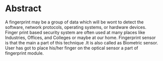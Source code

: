 # Abstract
A fingerprint may be a group of data which will be wont to detect the software, network protocols, operating systems, or hardware devices. Finger print based security system are often used at many places like Industries, Offices, and Colleges or maybe at our home. Fingerprint sensor is that the main a part of this technique .It is also called as Biometric sensor. User has got to place his/her finger on the optical sensor a part of fingerprint module.
